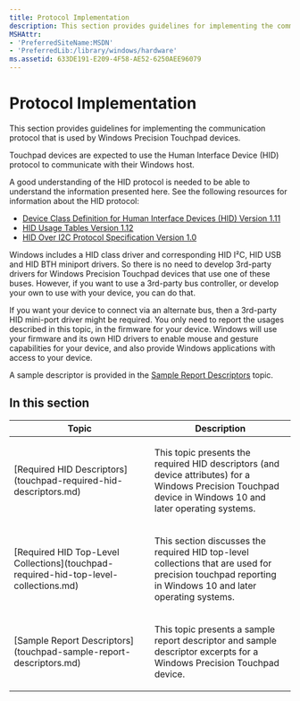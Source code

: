 ```yaml
---
title: Protocol Implementation
description: This section provides guidelines for implementing the communication protocol that is used by Windows Precision Touchpad devices.
MSHAttr:
- 'PreferredSiteName:MSDN'
- 'PreferredLib:/library/windows/hardware'
ms.assetid: 633DE191-E209-4F58-AE52-6250AEE96079
---
```


# Protocol Implementation


This section provides guidelines for implementing the communication protocol that is used by Windows Precision Touchpad devices.

Touchpad devices are expected to use the Human Interface Device (HID) protocol to communicate with their Windows host.

A good understanding of the HID protocol is needed to be able to understand the information presented here. See the following resources for information about the HID protocol:

-   [Device Class Definition for Human Interface Devices (HID) Version 1.11](http://www.usb.org/developers/hidpage#class-definitions)
-   [HID Usage Tables Version 1.12](http://www.usb.org/developers/hidpage#hid-usage)
-   [HID Over I2C Protocol Specification Version 1.0](https://msdn.microsoft.com/library/windows/hardware/Dn642101.aspx)

Windows includes a HID class driver and corresponding HID I²C, HID USB and HID BTH miniport drivers. So there is no need to develop 3rd-party drivers for Windows Precision Touchpad devices that use one of these buses. However, if you want to use a 3rd-party bus controller, or develop your own to use with your device, you can do that.

If you want your device to connect via an alternate bus, then a 3rd-party HID mini-port driver might be required. You only need to report the usages described in this topic, in the firmware for your device. Windows will use your firmware and its own HID drivers to enable mouse and gesture capabilities for your device, and also provide Windows applications with access to your device.

A sample descriptor is provided in the [Sample Report Descriptors](touchpad-sample-report-descriptors.md) topic.

## In this section


<table>
<colgroup>
<col width="50%" />
<col width="50%" />
</colgroup>
<thead>
<tr class="header">
<th>Topic</th>
<th>Description</th>
</tr>
</thead>
<tbody>
<tr class="odd">
<td><p>[Required HID Descriptors](touchpad-required-hid-descriptors.md)</p></td>
<td><p>This topic presents the required HID descriptors (and device attributes) for a Windows Precision Touchpad device in Windows 10 and later operating systems.</p></td>
</tr>
<tr class="even">
<td><p>[Required HID Top-Level Collections](touchpad-required-hid-top-level-collections.md)</p></td>
<td><p>This section discusses the required HID top-level collections that are used for precision touchpad reporting in Windows 10 and later operating systems.</p></td>
</tr>
<tr class="odd">
<td><p>[Sample Report Descriptors](touchpad-sample-report-descriptors.md)</p></td>
<td><p>This topic presents a sample report descriptor and sample descriptor excerpts for a Windows Precision Touchpad device.</p></td>
</tr>
</tbody>
</table>

 

 

 







